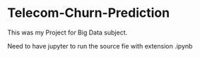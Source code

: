 # Telecom-Churn-Prediction
This was my Project for Big Data subject.

Need to have jupyter to run the source fie with extension .ipynb
